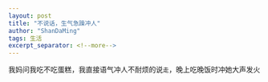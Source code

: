 ```yaml
---
layout: post
title: "不说话，生气急躁冲人"
author: "ShanDaMing"
tags: 生活
excerpt_separator: <!--more-->
---
```


我妈问我吃不吃蛋糕，我直接语气冲人不耐烦的说`走`，晚上吃晚饭时冲她大声发火
